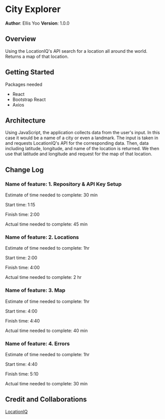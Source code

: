 # City Explorer

**Author**: Ellis Yoo
**Version**: 1.0.0 

## Overview
<!-- Provide a high level overview of what this application is and why you are building it, beyond the fact that it's an assignment for this class. (i.e. What's your problem domain?) -->
Using the LocationIQ's API search for a location all around the world. Returns a map of that location.

## Getting Started
<!-- What are the steps that a user must take in order to build this app on their own machine and get it running? -->
Packages needed
- React
- Bootstrap React
- Axios

## Architecture
<!-- Provide a detailed description of the application design. What technologies (languages, libraries, etc) you're using, and any other relevant design information. -->
Using JavaScript, the application collects data from the user's input. In this case it would be a name of a city or even a landmark. The input is taken in and requests LocationIQ's API for the corresponding data. Then, data including latitude, longitude, and name of the location is returned. We then use that latitude and longitude and request for the map of that location.

## Change Log
<!-- Use this area to document the iterative changes made to your application as each feature is successfully implemented. Use time stamps. Here's an examples:

01-01-2001 4:59pm - Application now has a fully-functional express server, with a GET route for the location resource. -->

### Name of feature: 1. Repository & API Key Setup

Estimate of time needed to complete: 30 min

Start time: 1:15

Finish time: 2:00

Actual time needed to complete: 45 min

### Name of feature: 2. Locations

Estimate of time needed to complete: 1hr

Start time: 2:00

Finish time: 4:00

Actual time needed to complete: 2 hr

### Name of feature: 3. Map

Estimate of time needed to complete: 1hr

Start time: 4:00

Finish time: 4:40

Actual time needed to complete: 40 min

### Name of feature: 4. Errors

Estimate of time needed to complete: 1hr

Start time: 4:40

Finish time: 5:10

Actual time needed to complete: 30 min

## Credit and Collaborations
[LocationIQ](https://locationiq.com/)